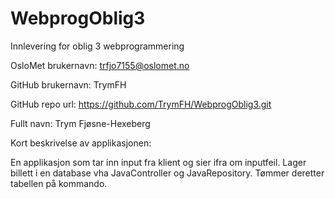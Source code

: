 # WebprogOblig3
Innlevering for oblig 3 webprogrammering

OsloMet brukernavn: trfjo7155@oslomet.no

GitHub brukernavn: TrymFH

GitHub repo url: https://github.com/TrymFH/WebprogOblig3.git

Fullt navn: Trym Fjøsne-Hexeberg

Kort beskrivelse av applikasjonen:

En applikasjon som tar inn input fra klient og sier ifra om inputfeil. Lager billett i en database vha JavaController og JavaRepository. Tømmer deretter tabellen på kommando.